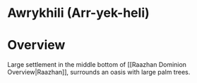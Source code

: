 # Awrykhili (Arr-yek-heli)
# Overview
Large settlement  in the middle bottom of [[Raazhan Dominion Overview|Raazhan]], surrounds an oasis with large palm trees.